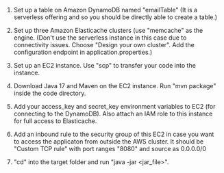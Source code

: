 1. Set up a table on Amazon DynamoDB named "emailTable" (It is a serverless offering and so you should be directly able to create a table.)

2. Set up three Amazon Elasticache clusters (use "memcache" as the engine. (Don't use the serverless instance in this case due to connectivity issues. Choose "Design your own cluster". Add the configuration endpoint in application.properties.)

3. Set up an EC2 instance. Use "scp" to transfer your code into the instance.

4. Download Java 17 and Maven on the EC2 instance. Run "mvn package" inside the code directory.

5. Add your access_key and secret_key environment variables to EC2 (for connecting to the DynamoDB). Also attach an IAM role to this instance for full access to Elasticache.

6. Add an inbound rule to the security group of this EC2 in case you want to access the applicaton from outside the AWS cluster. It should be "Custom TCP rule" with port ranges "8080" and source as 0.0.0.0/0

7. "cd" into the target folder and run "java -jar <jar_file>".
    
